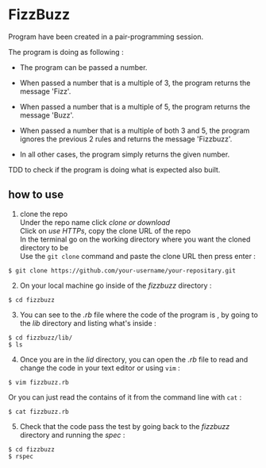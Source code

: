 # FizzBuzz #

Program have been created in a pair-programming session.

The program is doing as following :

- The program can be passed a number.

- When passed a number that is a multiple of 3, the program returns the message 'Fizz'.

- When passed a number that is a multiple of 5, the program returns the message 'Buzz'.

- When passed a number that is a multiple of both 3 and 5, the program ignores the previous 2 rules and returns the message 'Fizzbuzz'.

- In all other cases, the program simply returns the given number.

TDD to check if the program is doing what is expected also built.

## how to use ##

1. clone the repo<br/>
Under the repo name click *clone or download*<br/>
Click on *use HTTPs*, copy the clone URL of the repo<br/>
In the terminal go on the working directory where you want the cloned directory to be<br/>
Use the `git clone` command and paste the clone URL then press enter :

```shell
$ git clone https://github.com/your-username/your-repositary.git
```

2. On your local machine go inside of the *fizzbuzz* directory :

```shell
$ cd fizzbuzz
```
3. You can see to the *.rb* file where the code of the program is , by going to the *lib* directory and listing what's inside :

```shell
$ cd fizzbuzz/lib/
$ ls
```
4. Once you are in the *lid* directory, you can open the *.rb* file to read and change the code in your text editor or using `vim` :

```shell
$ vim fizzbuzz.rb
```
Or you can just read the contains of it from the command line with `cat` :

```shell
$ cat fizzbuzz.rb
```

5. Check that the code pass the test by going back to the *fizzbuzz* directory and running the *spec* :

```shell
$ cd fizzbuzz
$ rspec
```